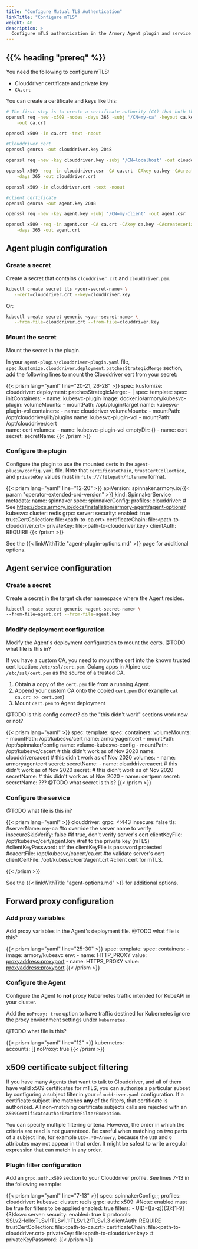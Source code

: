 ```yaml
---
title: "Configure Mutual TLS Authentication"
linkTitle: "Configure mTLS"
weight: 40
description: >
  Configure mTLS authentication in the Armory Agent plugin and service.
---
```


## {{% heading "prereq" %}}

You need the following to configure mTLS:

* Clouddriver certificate and private key
* `CA.crt`

You can create a certificate and keys like this:

```bash
# The first step is to create a certificate authority (CA) that both the Agent and Clouddriver trust
openssl req -new -x509 -nodes -days 365 -subj '/CN=my-ca' -keyout ca.key \
    -out ca.crt

openssl x509 -in ca.crt -text -noout

#Clouddriver cert
openssl genrsa -out clouddriver.key 2048

openssl req -new -key clouddriver.key -subj '/CN=localhost' -out clouddriver.csr

openssl x509 -req -in clouddriver.csr -CA ca.crt -CAkey ca.key -CAcreateserial \
    -days 365 -out clouddriver.crt

openssl x509 -in clouddriver.crt -text -noout

#client certificate
openssl genrsa -out agent.key 2048

openssl req -new -key agent.key -subj '/CN=my-client' -out agent.csr

openssl x509 -req -in agent.csr -CA ca.crt -CAkey ca.key -CAcreateserial \
    -days 365 -out agent.crt
```



## Agent plugin configuration

### Create a secret

Create a secret that contains `clouddriver.crt` and `clouddriver.pem`.

```bash
kubectl create secret tls <your-secret-name> \
   --cert=clouddriver.crt --key=clouddriver.key  
```

Or:

```bash
kubectl create secret generic <your-secret-name> \
   --from-file=clouddriver.crt --from-file=clouddriver.key
```

### Mount the secret

Mount the secret in the plugin.

In your `agent-plugin/clouddriver-plugin.yaml` file,
`spec.kustomize.clouddriver.deployment.patchesStrategicMerge` section,
add the following lines to mount the Clouddriver cert from your secret:

{{< prism lang="yaml" line="20-21, 26-28" >}}
spec:
  kustomize:
    clouddriver:
      deployment:
        patchesStrategicMerge:
          - |
            spec:
              template:
                spec:
                  initContainers:
                  - name: kubesvc-plugin
                    image: docker.io/armory/kubesvc-plugin:<release>
                    volumeMounts:
                      - mountPath: /opt/plugin/target
                        name: kubesvc-plugin-vol
                  containers:
                  - name: clouddriver
                    volumeMounts:
                      - mountPath: /opt/clouddriver/lib/plugins
                        name: kubesvc-plugin-vol
                      - mountPath: /opt/clouddriver/cert  
                        name: cert
                  volumes:
                  - name: kubesvc-plugin-vol
                    emptyDir: {}
                  - name: cert
                    secret:
                      secretName: <your-secret-name>
{{< /prism >}}


### Configure the plugin

Configure the plugin to use the mounted certs in the `agent-plugin/config.yaml` file. Note that `certificateChain`, `trustCertCollection`, and `privateKey` values must in `file:///filepath/filename` format.

{{< prism lang="yaml" line="12-20" >}}
apiVersion: spinnaker.armory.io/{{< param "operator-extended-crd-version" >}}
kind: SpinnakerService
metadata:
  name: spinnaker
spec:
  spinnakerConfig:
    profiles:
      clouddriver:
        # See https://docs.armory.io/docs/installation/armory-agent/agent-options/
        kubesvc:
          cluster: redis
          grpc:
            server:
              security:
                enabled: true
                trustCertCollection: file:<path-to-ca.crt>
                certificateChain: file:<path-to-clouddriver.crt>
                privateKey: file:<path-to-clouddriver.key>
                clientAuth: REQUIRE
{{< /prism >}}

See the {{< linkWithTitle "agent-plugin-options.md" >}} page for additional options.

## Agent service configuration

### Create a secret

Create a secret in the target cluster namespace where the Agent resides.

```bash
kubectl create secret generic <agent-secret-name> \
--from-file=agent.crt --from-file=agent.key
```

### Modify deployment configuration

Modify the Agent's deployment configuration to mount the certs. @TODO what file is this in?

If you have a custom CA, you need to mount the cert into the known trusted cert location:  `/etc/ssl/cert.pem`. Golang apps in Alpine use `/etc/ssl/cert.pem` as the source of a trusted CA.

  1. Obtain a copy of the `cert.pem` file from a running Agent.
  2. Append your custom CA onto the copied `cert.pem`  (for example `cat ca.crt >> cert.pem`)
  3. Mount `cert.pem` to Agent deployment

@TODO is this config correct? do the "this didn't work" sections work now or not?

{{< prism lang="yaml"  >}}
spec:
  template:
    spec:
      containers:
        volumeMounts:
        - mountPath: /opt/kubesvc/cert
          name: armoryagentcert
        - mountPath: /opt/spinnaker/config
          name: volume-kubesvc-config
        - mountPath: /opt/kubesvc/cacert  # this didn't work as of Nov 2020
          name: clouddrivercacert         # this didn't work as of Nov 2020
      volumes:
      - name: armoryagentcert
        secret:
          secretName: <agent-secret-name>
      - name: clouddrivercacert         # this didn't work as of Nov 2020
        secret:                         # this didn't work as of Nov 2020
          secretName: <your-secret-name> # this didn't work as of Nov 2020
      - name: certpem
        secret:
          secretName: ??? @TODO what secret is this?
{{< /prism >}}


### Configure the service

@TODO what file is this in?

{{< prism lang="yaml" >}}
clouddriver:
  grpc: <:443
  insecure: false
  tls:
    #serverName: my-ca  #to override the server name to verify
    insecureSkipVerify: false #if true, don't verify server's cert
    clientKeyFile: /opt/kubesvc/cert/agent.key #ref to the private key (mTLS)
    #clientKeyPassword: #if the clientKeyFile is password protected
    #cacertFile: /opt/kubesvc/cacert/ca.crt #to validate server's cert
    clientCertFile: /opt/kubesvc/cert/agent.crt #client cert for mTLS.

{{< /prism >}}

See the {{< linkWithTitle "agent-options.md" >}} for additional options.

## Forward proxy configuration

### Add proxy variables

Add proxy variables in the Agent's deployment file. @TODO what file is this?

{{< prism lang="yaml" line="25-30" >}}
spec:
  template:
    spec:
      containers:
      - image: armory/kubesvc
        env:
        - name: HTTP_PROXY
          value: <proxyaddress:proxyport>
        - name: HTTPS_PROXY
          value: <proxyaddress:proxyport>
{{< /prism >}}

### Configure the Agent

Configure the Agent to **not** proxy Kubernetes traffic intended for KubeAPI in your cluster.

Add the `noProxy: true` option to have traffic destined for Kubernetes ignore the proxy environment settings under `kubernetes`.

@TODO what file is this?

{{< prism lang="yaml" line="12" >}}
kubernetes:  
  accounts: []
  noProxy: true
{{< /prism >}}

## x509 certificate subject filtering

If you have many Agents that want to talk to Clouddriver, and all of them have valid x509 certificates for mTLS, you can authorize a particular subset by configuring a subject filter in your `clouddriver.yaml` configuration. If a certificate subject line matches **any** of the filters, that certificate is authorized. All non-matching certificate subjects calls are rejected with an `X509CertificateAuthorizationFilterException`.

You can specify multiple filtering criteria. However, the order in which the criteria are read is not guaranteed. Be careful when matching on two parts of a subject line, for example `UID=.*O=Armory`, because the `UID` and `O` attributes may not appear in that order. It might be safest to write a regular expression that can match in any order.

### Plugin filter configuration

Add an `grpc.auth.x509` section to your Clouddriver profile. See lines 7-13 in the following example:


{{< prism lang="yaml" line="7-13" >}}
spec:
  spinnakerConfig:;;
    profiles:
      clouddriver:
        kubesvc:
          cluster: redis
          grpc:
            auth:
              x509:
				        #Note: enabled must be true for filters to be applied
                enabled: true
                filters:
                  - UID=([a-z]){3}:[1-9]{3}:ksvc
            server:
              security:
                enabled: true
                # protocols: SSLv2Hello:TLSv1:TLSv1.1:TLSv1.2:TLSv1.3
                clientAuth: REQUIRE
                trustCertCollection: file:<path-to-ca.crt>
                certificateChain: file:<path-to-clouddriver.crt>
                privateKey: file:<path-to-clouddriver.key>
               # privateKeyPassword: <private-key-password>
{{< /prism >}}
